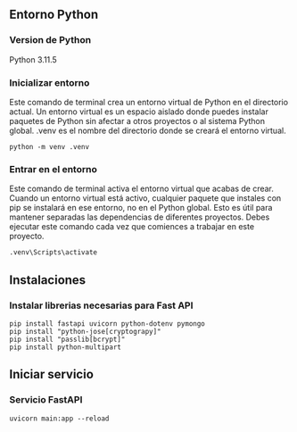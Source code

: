 

## Entorno Python

### Version de Python
Python 3.11.5

### Inicializar entorno
Este comando de terminal crea un entorno virtual de Python en el directorio actual. Un entorno virtual es un espacio aislado donde puedes instalar paquetes de Python sin afectar a otros proyectos o al sistema Python global. .venv es el nombre del directorio donde se creará el entorno virtual.
```pwsh
python -m venv .venv
```

### Entrar en el entorno
Este comando de terminal activa el entorno virtual que acabas de crear. Cuando un entorno virtual está activo, cualquier paquete que instales con pip se instalará en ese entorno, no en el Python global. Esto es útil para mantener separadas las dependencias de diferentes proyectos. Debes ejecutar este comando cada vez que comiences a trabajar en este proyecto.
```pwsh
.venv\Scripts\activate
```

## Instalaciones
### Instalar librerias necesarias para Fast API
```pwsh
pip install fastapi uvicorn python-dotenv pymongo 
pip install "python-jose[cryptograpy]"
pip install "passlib[bcrypt]"
pip install python-multipart
```

## Iniciar servicio
### Servicio FastAPI
```pwsh
uvicorn main:app --reload
```